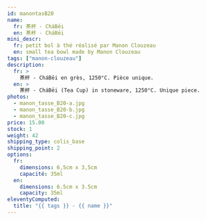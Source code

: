 ```yaml
---
id: manontasB20
name:
  fr: 茶杯 - CháBēi
  en: 茶杯 - CháBēi
mini_descr:
  fr: petit bol à thé réalisé par Manon Clouzeau
  en: small tea bowl made by Manon Clouzeau
tags: ["manon-clouzeau"]
description:
  fr: >
    茶杯 - CháBēi en grès, 1250°C. Pièce unique.
  en: >
    茶杯 - CháBēi (Tea Cup) in stoneware, 1250°C. Unique piece.
photos:
  - manon_tasse_B20-a.jpg
  - manon_tasse_B20-b.jpg
  - manon_tasse_B20-c.jpg
price: 15.00
stock: 1
weight: 42
shipping_type: colis_base
shipping_point: 2
options:
  fr:
    dimensions: 6,5cm x 3,5cm
    capacité: 35ml
  en:
    dimensions: 6.5cm x 3.5cm
    capacity: 35ml
eleventyComputed:
  title: "{{ tags }} - {{ name }}"
---
```

